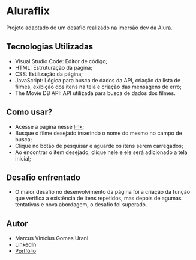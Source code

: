# Aluraflix

Projeto adaptado de um desafio realizado na imersão dev da Alura.

## Tecnologias Utilizadas

- Visual Studio Code: Editor de código;
- HTML: Estruturação da página;
- CSS: Estilização da página;
- JavaScript: Lógica para busca de dados da API, criação da lista de filmes, exibição dos itens na tela e criação das mensagens de erro;
- The Movie DB API: API utilizada para busca de dados dos filmes.

## Como usar?

- Acesse a página nesse [link](https://aluraflixx.netlify.app);
- Busque o filme desejado inserindo o nome do mesmo no campo de busca;
- Clique no botão de pesquisar e aguarde os itens serem carregados;
- Ao encontrar o item desejado, clique nele e ele será adicionado a tela inicial;

## Desafio enfrentado

- O maior desafio no desenvolvimento da página foi a criação da função que verifica a existência de itens repetidos, mas depois de agumas tentativas e nova abordagem, o desafio foi superado.

## Autor

- Marcus Vinícius Gomes Urani
- [LinkedIn](https://linkedin.com/in/marcusurani)
- [Portfólio](https://marcusurani.netlify.app)
